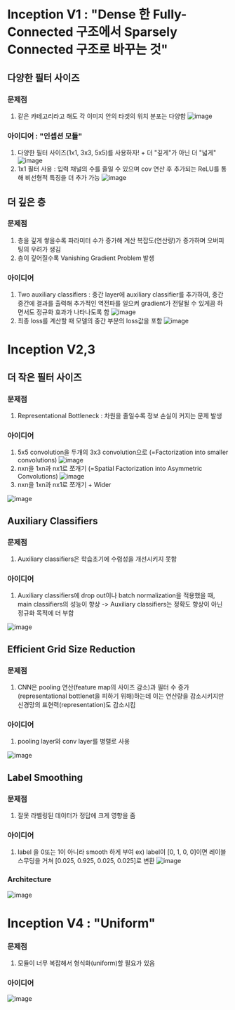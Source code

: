 # Inception V1 : "Dense 한 Fully-Connected 구조에서 Sparsely Connected 구조로 바꾸는 것"
## 다양한 필터 사이즈
### 문제점
1. 같은 카테고리라고 해도 각 이미지 안의 타겟의 위치 분포는 다양함
![image](https://user-images.githubusercontent.com/74392995/125406583-f1e7f200-e3f3-11eb-8e83-4dda1b99d47c.png)
### 아이디어 : "인셉션 모듈"
1. 다양한 필터 사이즈(1x1, 3x3, 5x5)를 사용하자! + 더 "깊게"가 아닌 더 "넓게"
![image](https://user-images.githubusercontent.com/74392995/125408465-e4cc0280-e3f5-11eb-9975-593b0a94bf00.png)
2. 1x1 필터 사용 : 입력 채널의 수를 줄일 수 있으며 cov 연산 후 추가되는 ReLU를 통해 비선형적 특징을 더 추가 가능
![image](https://user-images.githubusercontent.com/74392995/125408812-40968b80-e3f6-11eb-80be-d34bdde74492.png)
## 더 깊은 층
### 문제점
1. 층을 깊게 쌓을수록 파라미터 수가 증가해 계산 복잡도(연산량)가 증가하며 오버피팅의 우려가 생김
2. 층이 깊어질수록 Vanishing Gradient Problem 발생
### 아이디어 
1. Two auxiliary classifiers : 중간 layer에 auxiliary classifier를 추가하여, 중간중간에 결과를 출력해 추가적인 역전파를 일으켜 gradient가 전달될 수 있게끔 하면서도 정규화 효과가 나타나도록 함
![image](https://user-images.githubusercontent.com/74392995/125410471-df6fb780-e3f7-11eb-8cb3-9bb8196803ad.png)
2. 최종 loss를 계산할 때 모델의 중간 부분의 loss값을 포함
![image](https://user-images.githubusercontent.com/74392995/125410586-ff06e000-e3f7-11eb-846a-df67b0894225.png)
# Inception V2,3
## 더 작은 필터 사이즈
### 문제점
1. Representational Bottleneck : 차원을 줄일수록 정보 손실이 커지는 문제 발생
### 아이디어
1. 5x5 convolution을 두개의 3x3 convolution으로 (=Factorization into smaller convolutions)
![image](https://user-images.githubusercontent.com/74392995/125412676-16df6380-e3fa-11eb-9a5d-c664fffe07ff.png)
2. nxn을 1xn과 nx1로 쪼개기 (=Spatial Factorization into Asymmetric Convolutions)
![image](https://user-images.githubusercontent.com/74392995/125414699-fd24bdfa-ecab-4f9a-9da9-1b871df7e1d3.png)
3. nxn을 1xn과 nx1로 쪼개기 + Wider

![image](https://user-images.githubusercontent.com/74392995/125552694-a284a3d2-b413-41d7-ba50-b9b4275eba75.png)
## Auxiliary Classifiers
### 문제점
1. Auxiliary classifiers은 학습초기에 수렴성을 개선시키지 못함
### 아이디어
1. Auxiliary classifiers에 drop out이나 batch normalization을 적용했을 때, main classifiers의 성능이 향상 -> Auxiliary classifiers는 정확도 향상이 아닌 정규화 목적에 더 부합

![image](https://user-images.githubusercontent.com/74392995/125564513-10d40353-989b-47a1-b053-62a4f9f15d92.png)

## Efficient Grid Size Reduction
### 문제점
1. CNN은 pooling 연산(feature map의 사이즈 감소)과 필터 수 증가(representational bottlenet을 피하기 위해)하는데 이는 연산량을 감소시키지만 신경망의 표현력(representation)도 감소시킴
### 아이디어
1. pooling layer와 conv layer를 병렬로 사용

![image](https://user-images.githubusercontent.com/74392995/125562798-78954946-58e6-44a4-86d5-1de36573ba66.png)
##  Label Smoothing
### 문제점
1. 잘못 라벨링된 데이터가 정답에 크게 영향을 줌
### 아이디어
1. label 을 0또는 1이 아니라 smooth 하게 부여
ex) label이 [0, 1, 0, 0]이면 레이블 스무딩을 거쳐 [0.025, 0.925, 0.025, 0.025]로 변환
![image](https://user-images.githubusercontent.com/74392995/125563473-07bee041-37d8-4675-b9ff-f62a55bb57e4.png)
### Architecture
![image](https://user-images.githubusercontent.com/74392995/125562306-85aa467f-85c7-44d3-9bc8-6a9ba9142873.png)

# Inception V4 : "Uniform"
### 문제점
1. 모듈이 너무 복잡해서 형식화(uniform)할 필요가 있음
### 아이디어
![image](https://user-images.githubusercontent.com/74392995/125422217-6b07a81c-9684-4cc1-a949-76924aefd592.png)

